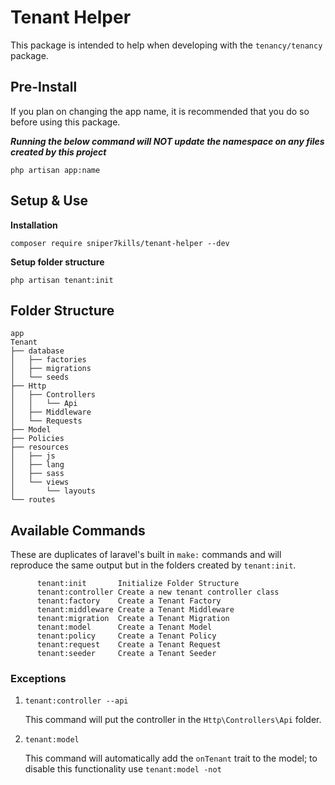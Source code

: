 # Tenant Helper
This package is intended to help when developing with the `tenancy/tenancy` package.

## Pre-Install
If you plan on changing the app name, it is recommended that you do so before using this package.

***Running the below command will NOT update the namespace on any files created by this project***
```
php artisan app:name
```
## Setup & Use

**Installation**
```
composer require sniper7kills/tenant-helper --dev
```
**Setup folder structure**
```
php artisan tenant:init
```

## Folder Structure
```
app
Tenant
├── database
│   ├── factories
│   ├── migrations
│   └── seeds
├── Http
│   ├── Controllers
│   │   └── Api
│   ├── Middleware
│   └── Requests
├── Model
├── Policies
├── resources
│   ├── js
│   ├── lang
│   ├── sass
│   └── views
│       └── layouts
└── routes

```

## Available Commands
These are duplicates of laravel's built in `make:` commands and will reproduce the same output but in the folders created by `tenant:init`.
```
      tenant:init       Initialize Folder Structure           
      tenant:controller Create a new tenant controller class  
      tenant:factory    Create a Tenant Factory               
      tenant:middleware Create a Tenant Middleware            
      tenant:migration  Create a Tenant Migration             
      tenant:model      Create a Tenant Model                 
      tenant:policy     Create a Tenant Policy                
      tenant:request    Create a Tenant Request               
      tenant:seeder     Create a Tenant Seeder 
```

### Exceptions
1) `tenant:controller --api`
    
    This command will put the controller in the `Http\Controllers\Api` folder.
1) `tenant:model`

    This command will automatically add the `onTenant` trait to the model; to disable this functionality use `tenant:model -not`